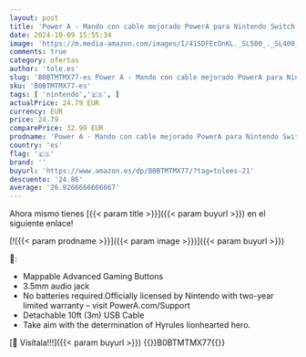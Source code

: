 ```yaml
---
layout: post
title: 'Power A - Mando con cable mejorado PowerA para Nintendo Switch - Ancient Archer'
date: 2024-10-09 15:55:34
image: 'https://m.media-amazon.com/images/I/41SDFEcOnKL._SL500_._SL400_.jpg'
comments: true
category: ofertas
author: 'tole.es'
slug: 'B0BTMTMX77-es Power A - Mando con cable mejorado PowerA para Nintendo...'
sku: 'B0BTMTMX77-es'
tags: [ 'nintendo','🇪🇸', ]
actualPrice: 24.79 EUR
currency: EUR
price: 24.79
comparePrice: 32.99 EUR
prodname: 'Power A - Mando con cable mejorado PowerA para Nintendo Switch - Ancient Archer'
country: 'es'
flag: '🇪🇸'
brand: ''
buyurl: 'https://www.amazon.es/dp/B0BTMTMX77/?tag=tolees-21'
descuento: '24.86'
average: '26.9266666666667'
---
```


Ahora mismo tienes [{{< param title >}}]({{< param buyurl >}}) en el siguiente enlace!

[![{{< param prodname >}}]({{< param image >}})]({{< param buyurl >}})

🔎:

- Mappable Advanced Gaming Buttons
- 3.5mm audio jack
- No batteries required.Officially licensed by Nintendo with two-year limited warranty – visit PowerA.com/Support
- Detachable 10ft (3m) USB Cable
- Take aim with the determination of Hyrules lionhearted hero.

[🛒 Visítala!!!]({{< param buyurl >}})
{{<world>}}B0BTMTMX77{{</world>}}
